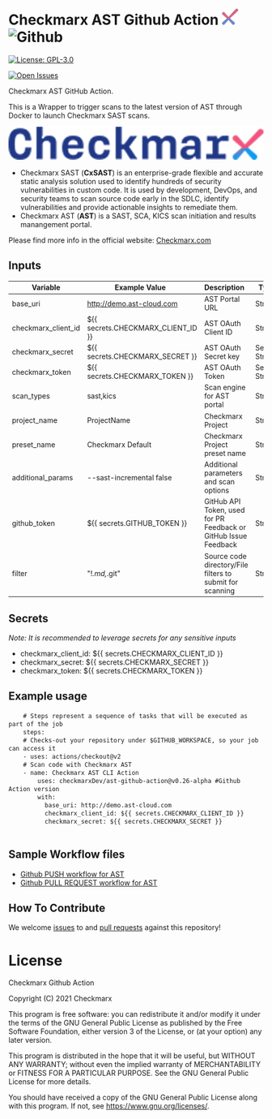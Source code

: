 # Checkmarx AST Github Action ![Checkmarx](images/checkmarx.png) <img src="images/github.png" alt="Github" width="40" height="40">

[![License: GPL-3.0](https://img.shields.io/badge/License-GPL3.0-yellow.svg)](https://www.gnu.org/licenses)

[comment]: <> ([![Latest Release]&#40;https://img.shields.io/github/v/release/checkmarxDev/ast-github-action&#41;]&#40;https://github.com/checkmarxDev/ast-github-action/releases&#41;)
[![Open Issues](https://img.shields.io/github/issues-raw/checkmarxDev/ast-github-action)](https://github.com/checkmarxDev/ast-github-action/issues)

Checkmarx AST GitHub Action.

This is a Wrapper to trigger scans to the latest version of AST through Docker to launch Checkmarx SAST scans.

![Checkmarx](images/checkmarx-big.png)

* Checkmarx SAST (**CxSAST**) is an enterprise-grade flexible and accurate static analysis solution used to identify hundreds of security vulnerabilities in custom code. It is used by development, DevOps, and security teams to scan source code early in the SDLC, identify vulnerabilities and provide actionable insights to remediate them.
* Checkmarx AST (**AST**) is a SAST, SCA, KICS scan initiation and results manangement portal.

Please find more info in the official website: <a href="www.checkmarx.com">Checkmarx.com</a>

## Inputs

| Variable  | Example Value &nbsp;| Description &nbsp; | Type | Required | Default |
| ------------- | ------------- | ------------- |------------- | ------------- | ------------- |
| base_uri | http://demo.ast-cloud.com | AST Portal URL | String | Yes | http://demo.ast-cloud.com
| checkmarx_client_id | ${{ secrets.CHECKMARX_CLIENT_ID }} | AST OAuth Client ID | String | No | N/A
| checkmarx_secret | ${{ secrets.CHECKMARX_SECRET }} | AST OAuth Secret key | Secure String | No | N/A
| checkmarx_token | ${{ secrets.CHECKMARX_TOKEN }} | AST OAuth Token | Secure String | No | N/A
| scan_types | sast,kics | Scan engine for AST portal | String | No | sast,kics |
| project_name | ProjectName | Checkmarx Project | String | No | Github repository name |
| preset_name | Checkmarx Default | Checkmarx Project preset name | String | No | Checkmarx Default |
| additional_params | --sast-incremental false  | Additional parameters and scan options | String | No | N/A |
| github_token | ${{ secrets.GITHUB_TOKEN }} | GitHub API Token, used for PR Feedback or GitHub Issue Feedback | String | No | ${{ github.token }} |
| filter | "!*.md,*.git" | Source code directory/File filters to submit for scanning | String | No | "."(Includes all files) |


## Secrets

_Note: It is recommended to leverage secrets for any sensitive inputs_
* checkmarx_client_id: ${{ secrets.CHECKMARX_CLIENT_ID }}
* checkmarx_secret: ${{ secrets.CHECKMARX_SECRET }}
* checkmarx_token: ${{ secrets.CHECKMARX_TOKEN }}


## Example usage

```
    # Steps represent a sequence of tasks that will be executed as part of the job
    steps:
    # Checks-out your repository under $GITHUB_WORKSPACE, so your job can access it
    - uses: actions/checkout@v2
    # Scan code with Checkmarx AST
    - name: Checkmarx AST CLI Action
        uses: checkmarxDev/ast-github-action@v0.26-alpha #Github Action version
        with:
          base_uri: http://demo.ast-cloud.com
          checkmarx_client_id: ${{ secrets.CHECKMARX_CLIENT_ID }}
          checkmarx_secret: ${{ secrets.CHECKMARX_SECRET }}
          
```

## Sample Workflow files

* [Github PUSH workflow for AST](sample-yml/checkmarx-ast-scan-push.yml)
* [Github PULL REQUEST workflow for AST](sample-yml/checkmarx-ast-scan-pull-request.yml)

## How To Contribute

We welcome [issues](https://github.com/checkmarxDev/ast-github-action/issues) to and [pull requests](https://github.com/checkmarxDev/ast-github-action/pulls) against this repository!

# License

Checkmarx Github Action

Copyright (C) 2021 Checkmarx

This program is free software: you can redistribute it and/or modify it under the terms of the GNU General Public License as published by the Free Software Foundation, either version 3 of the License, or (at your option) any later version.

This program is distributed in the hope that it will be useful, but WITHOUT ANY WARRANTY; without even the implied warranty of MERCHANTABILITY or FITNESS FOR A PARTICULAR PURPOSE. See the GNU General Public License for more details.

You should have received a copy of the GNU General Public License along with this program. If not, see https://www.gnu.org/licenses/.
